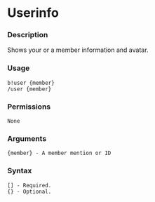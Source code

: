 # Userinfo

### **Description**

Shows your or a member information and avatar.

### Usage

```
b!user {member}
/user {member}
```

### Permissions

```
None
```

### Arguments

```
{member} - A member mention or ID
```

### Syntax

```
[] - Required.
{} - Optional.
```

